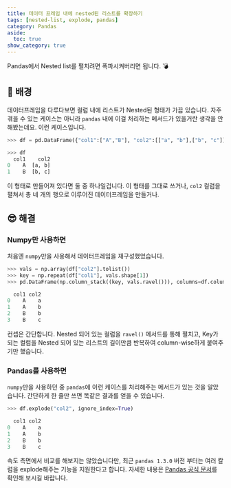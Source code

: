```yaml
---
title: 데이터 프레임 내에 nested된 리스트를 확장하기
tags: [nested-list, explode, pandas]
category: Pandas
aside:
  toc: true
show_category: true
---
```


Pandas에서 Nested list를 펼치려면 폭파시켜버리면 됩니다. 💣

<!--more-->

## 🌃 배경

데이터프레임을 다루다보면 컬럼 내에 리스트가 Nested된 형태가 가끔 있습니다. 자주 겪을 수 있는 케이스는 아니라 `pandas` 내에 이걸 처리하는 메서드가 있을거란 생각을 안해봤는데요. 이런 케이스입니다.

```python
>>> df = pd.DataFrame({"col1":["A","B"], "col2":[["a", "b"],["b", "c"]]})

>>> df
  col1    col2
0    A  [a, b]
1    B  [b, c]
```

이 형태로 만들어져 있다면 둘 중 하나일겁니다. 이 형태를 그대로 쓰거나, `col2` 컬럼을 펼쳐서 총 네 개의 행으로 이루어진 데이터프레임을 만들거나.

## 😎 해결

### Numpy만 사용하면

처음엔 `numpy`만을 사용해서 데이터프레임을 재구성했었습니다.

```python
>>> vals = np.array(df["col2"].tolist())
>>> key = np.repeat(df["col1"], vals.shape[1])
>>> pd.DataFrame(np.column_stack((key, vals.ravel())), columns=df.columns)

  col1 col2
0    A    a
1    A    b
2    B    b
3    B    c
```

컨셉은 간단합니다. Nested 되어 있는 컬럼을 `ravel()` 메서드를 통해 펼치고, Key가 되는 컬럼을 Nested 되어 있는 리스트의 길이만큼 반복하여 column-wise하게 붙여주기만 했습니다.

### Pandas를 사용하면

`numpy`만을 사용하던 중 `pandas`에 이런 케이스를 처리해주는 메서드가 있는 것을 알았습니다. 간단하게 한 줄만 쓰면 똑같은 결과를 얻을 수 있습니다.

```python
>>> df.explode("col2", ignore_index=True)

  col1 col2
0    A    a
1    A    b
2    B    b
3    B    c
```

속도 측면에서 비교를 해보지는 않았습니다만, 최근 `pandas 1.3.0` 버전 부터는 여러 칼럼을 explode해주는 기능을 지원한다고 합니다. 자세한 내용은 [Pandas 공식 문서](https://pandas.pydata.org/docs/reference/api/pandas.DataFrame.explode.html)를 확인해 보시길 바랍니다.